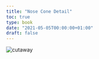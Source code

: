 ```yaml
---
title: "Nose Cone Detail"
toc: true
type: book
date: "2021-05-05T00:00:00+01:00"
draft: false
---
```


![cutaway](scale_nose_v14.png "cutaway")
